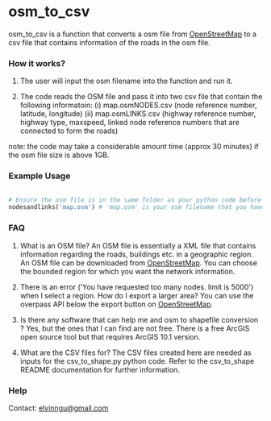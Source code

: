 # osm_to_csv

osm_to_csv is a function that converts a osm file from [OpenStreetMap](https://www.openstreetmap.org/export#map=13/51.5548/0.0647) to a csv file that contains information of the roads in the osm file. 

### How it works?

1. The user will input the osm filename into the function and run it. 

2. The code reads the OSM file and pass it into two csv file that contain the following informatoin:
(i) map.osmNODES.csv (node reference number, latitude, longitude)
(ii) map.osmLINKS.csv (highway reference number, highway type, maxspeed, linked node reference numbers that are connected to form the roads)

note: the code may take a considerable amount time (approx 30 minutes) if the osm file size is above 1GB. 

### Example Usage

```python

# Ensure the osm file is in the same folder as your python code before running the following line. 
nodesandlinks('map.osm') # 'map.osm' is your osm filename that you have downloaded.

```

### FAQ

1. What is an OSM file?
An OSM file is essentially a XML file that contains information regarding the roads, buildings etc. in a geographic region. 
An OSM file can be downloaded from [OpenStreetMap](https://www.openstreetmap.org/export#map=13/51.5548/0.0647). 
You can choose the bounded region for which you want the network information. 

2. There is an error ('You have requested too many nodes. limit is 5000') when I select a region. How do I export a larger area?
You can use the overpass API below the export button on [OpenStreetMap](https://www.openstreetmap.org/export#map=13/51.5548/0.0647).

3. Is there any software that can help me and osm to shapefile conversion ?
Yes, but the ones that I can find are not free. There is a free ArcGIS open source tool but that requires ArcGIS 10.1 version.

4. What are the CSV files for?
The CSV files created here are needed as inputs for the csv_to_shape.py python code. Refer to the csv_to_shape README documentation for further information.


### Help

Contact: elvinngu@gmail.com
